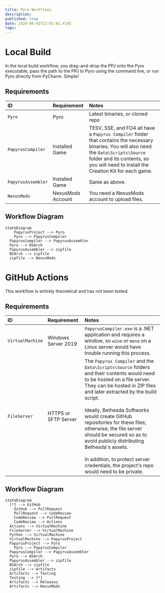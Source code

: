 ```yaml
---
title: Pyro Workflows
description: 
published: true
date: 2020-06-01T12:02:01.419Z
tags: 
---
```


# Local Build

In the local build workflow, you drag-and-drop the PPJ onto the Pyro executable, pass the path to the PPJ to Pyro using the command line, or run Pyro directly from PyCharm. Simple!

## Requirements

ID | Requirement | Notes
:--- | :--- | :--- 
`Pyro` | Pyro | Latest binaries, or cloned repo
`PapyrusCompiler` | Installed Game | TESV, SSE, and FO4 all have a `Papyrus Compiler` folder that contains the necessary binaries. You will also need the `Data\Scripts\Source` folder and its contents, so you will need to install the Creation Kit for each game.
`PapyrusAssembler` | Installed Game | Same as above.
`NexusMods` | NexusMods Account | You need a NexusMods account to upload files.

## Workflow Diagram

```mermaid
stateDiagram
	PapyrusProject --> Pyro
	Pyro --> PapyrusCompiler
  PapyrusCompiler --> PapyrusAssembler
  Pyro --> BSArch
  PapyrusAssembler --> zipfile
  BSArch --> zipfile
  zipfile --> NexusMods
```

# GitHub Actions

This workflow is entirely theoretical and has not been tested.

## Requirements

ID | Requirement | Notes
:--- | :--- | :--- 
`VirtualMachine` | Windows Server 2019 | `PapyrusCompiler.exe` is a .NET application and requires a window, so `wine` or `mono` on a Linux server would have trouble running this process.
`FileServer` | HTTPS or SFTP Server | The `Papyrus Compiler` and the `Data\Scripts\Source` folders and their contents would need to be hosted on a file server. They can be hosted in ZIP files and later extracted by the build script.<br><br>Ideally, Bethesda Softworks would create GitHub repositories for these files; otherwise, the file server should be secured so as to avoid publicly distributing Bethesda's assets.<br><br>In addition, to protect server credentials, the project's repo would need to be private.

## Workflow Diagram 

```mermaid
stateDiagram
  [*] --> GitHub
	GitHub --> PullRequest
	PullRequest --> CodeReview
	CodeReview --> PullRequest
	CodeReview --> Actions
  Actions --> VirtualMachine
  FileServer --> VirtualMachine
  Python --> VirtualMachine
  VirtualMachine --> PapyrusProject
  PapyrusProject --> Pyro
	Pyro --> PapyrusCompiler
  PapyrusCompiler --> PapyrusAssembler
  Pyro --> BSArch
  PapyrusAssembler --> zipfile
  BSArch --> zipfile
  zipfile --> Artifacts
  Artifacts --> Testing
  Testing --> [*]
  Artifacts --> Releases
  Artifacts --> NexusMods
```